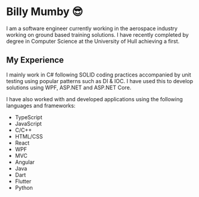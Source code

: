 # Billy Mumby 😎
I am a software engineer currently working in the aerospace industry working on ground based training solutions. I have recently completed by degree in Computer Science at the University of Hull achieving a first.

## My Experience
I mainly work in C# following SOLID coding practices accompanied by unit testing using popular patterns such as DI & IOC. I have used this to develop solutions using WPF, ASP.NET and ASP.NET Core.

I have also worked with and developed applications using the following languages and frameworks:

- TypeScript
- JavaScript
- C/C++
- HTML/CSS
- React
- WPF
- MVC
- Angular
- Java
- Dart
- Flutter
- Python

